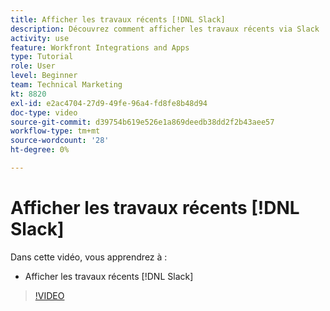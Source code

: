 ```yaml
---
title: Afficher les travaux récents [!DNL Slack]
description: Découvrez comment afficher les travaux récents via Slack
activity: use
feature: Workfront Integrations and Apps
type: Tutorial
role: User
level: Beginner
team: Technical Marketing
kt: 8820
exl-id: e2ac4704-27d9-49fe-96a4-fd8fe8b48d94
doc-type: video
source-git-commit: d39754b619e526e1a869deedb38dd2f2b43aee57
workflow-type: tm+mt
source-wordcount: '28'
ht-degree: 0%

---
```


# Afficher les travaux récents [!DNL Slack]

Dans cette vidéo, vous apprendrez à :

* Afficher les travaux récents [!DNL Slack]

>[!VIDEO](https://video.tv.adobe.com/v/335120/?quality=12)
